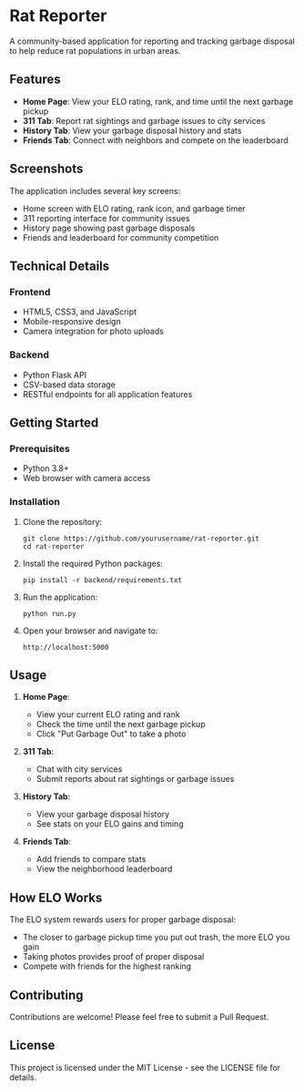 # Rat Reporter

A community-based application for reporting and tracking garbage disposal to help reduce rat populations in urban areas.

## Features

- **Home Page**: View your ELO rating, rank, and time until the next garbage pickup
- **311 Tab**: Report rat sightings and garbage issues to city services
- **History Tab**: View your garbage disposal history and stats
- **Friends Tab**: Connect with neighbors and compete on the leaderboard

## Screenshots

The application includes several key screens:

- Home screen with ELO rating, rank icon, and garbage timer
- 311 reporting interface for community issues
- History page showing past garbage disposals
- Friends and leaderboard for community competition

## Technical Details

### Frontend

- HTML5, CSS3, and JavaScript
- Mobile-responsive design
- Camera integration for photo uploads

### Backend

- Python Flask API
- CSV-based data storage
- RESTful endpoints for all application features

## Getting Started

### Prerequisites

- Python 3.8+
- Web browser with camera access

### Installation

1. Clone the repository:
   ```
   git clone https://github.com/yourusername/rat-reporter.git
   cd rat-reporter
   ```

2. Install the required Python packages:
   ```
   pip install -r backend/requirements.txt
   ```

3. Run the application:
   ```
   python run.py
   ```

4. Open your browser and navigate to:
   ```
   http://localhost:5000
   ```

## Usage

1. **Home Page**:
   - View your current ELO rating and rank
   - Check the time until the next garbage pickup
   - Click "Put Garbage Out" to take a photo

2. **311 Tab**:
   - Chat with city services
   - Submit reports about rat sightings or garbage issues

3. **History Tab**:
   - View your garbage disposal history
   - See stats on your ELO gains and timing

4. **Friends Tab**:
   - Add friends to compare stats
   - View the neighborhood leaderboard

## How ELO Works

The ELO system rewards users for proper garbage disposal:

- The closer to garbage pickup time you put out trash, the more ELO you gain
- Taking photos provides proof of proper disposal
- Compete with friends for the highest ranking

## Contributing

Contributions are welcome! Please feel free to submit a Pull Request.

## License

This project is licensed under the MIT License - see the LICENSE file for details.
